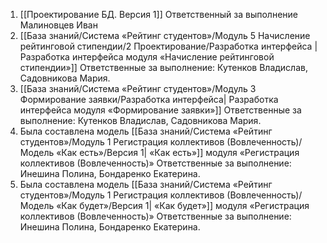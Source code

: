 1. [[Проектирование БД. Версия 1]]
	Ответственный за выполнение Малиновцев Иван
2. [[База знаний/Система «Рейтинг студентов»/Модуль 5 Начисление рейтинговой стипендии/2 Проектирование/Разработка интерфейса | Разработка интерфейса модуля «Начисление рейтинговой стипендии»]]
	Ответственные за выполнение: Кутенков Владислав, Садовникова Мария.
3. [[База знаний/Система «Рейтинг студентов»/Модуль 3 Формирование заявки/Разработка интерфейса| Разработка интерфейса модуля «Формирование заявки»]]
	Ответственные за выполнение: Кутенков Владислав, Садовникова Мария.
4.  Была составлена модель [[База знаний/Система «Рейтинг студентов»/Модуль 1 Регистрация коллективов (Вовлеченность)/Модель «Как есть»/Версия 1| «Как есть»]] модуля «Регистрация коллективов (Вовлеченность)»
	Ответственные за выполнение: Инешина Полина, Бондаренко Екатерина.
5.   Была составлена модель [[База знаний/Система «Рейтинг студентов»/Модуль 1 Регистрация коллективов (Вовлеченность)/Модель «Как будет»/Версия 1| «Как будет»]] модуля «Регистрация коллективов (Вовлеченность)»
	Ответственные за выполнение: Инешина Полина, Бондаренко Екатерина.